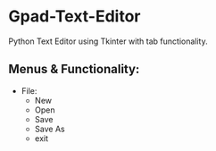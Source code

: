 # Gpad-Text-Editor
Python Text Editor using Tkinter with tab functionality.

## Menus & Functionality:
 - File:
   * New
   * Open
   * Save
   * Save As
   * exit
